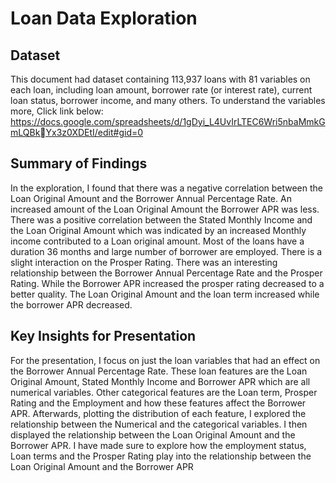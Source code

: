 # Loan Data Exploration
## Dataset
This document had dataset containing 113,937 loans with 81 variables on each loan, including 
loan amount, borrower rate (or interest rate), current loan status, borrower income, and many 
others. To understand the variables more, Click link 
below: https://docs.google.com/spreadsheets/d/1gDyi_L4UvIrLTEC6Wri5nbaMmkGmLQBkYx3z0XDEtI/edit#gid=0
## Summary of Findings
In the exploration, I found that there was a negative correlation between the Loan Original 
Amount and the Borrower Annual Percentage Rate. An increased amount of the Loan Original 
Amount the Borrower APR was less. 
There was a positive correlation between the Stated Monthly Income and the Loan Original 
Amount which was indicated by an increased Monthly income contributed to a Loan original 
amount.
Most of the loans have a duration 36 months and large number of borrower are employed. 
There is a slight interaction on the Prosper Rating. There was an interesting relationship 
between the Borrower Annual Percentage Rate and the Prosper Rating. While the Borrower 
APR increased the prosper rating decreased to a better quality. The Loan Original Amount and 
the loan term increased while the borrower APR decreased.
## Key Insights for Presentation
For the presentation, I focus on just the loan variables that had an effect on the Borrower 
Annual Percentage Rate. These loan features are the Loan Original Amount, Stated Monthly 
Income and Borrower APR which are all numerical variables. Other categorical features are the 
Loan term, Prosper Rating and the Employment and how these features affect the Borrower 
APR.
Afterwards, plotting the distribution of each feature, I explored the relationship between the 
Numerical and the categorical variables. I then displayed the relationship between the Loan 
Original Amount and the Borrower APR. I have made sure to explore how the employment 
status, Loan terms and the Prosper Rating play into the relationship between the Loan Original 
Amount and the Borrower APR
